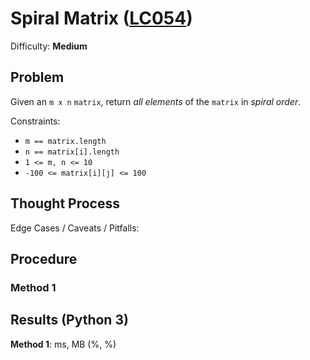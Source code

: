 # Spiral Matrix ([LC054](https://leetcode.com/problems/spiral-matrix/))
Difficulty: **Medium**

## Problem

Given an `m x n` `matrix`, return *all elements* of the `matrix` in *spiral order*.

Constraints:
- `m == matrix.length`
- `n == matrix[i].length`
- `1 <= m, n <= 10`
- `-100 <= matrix[i][j] <= 100`

## Thought Process

Edge Cases / Caveats / Pitfalls:

## Procedure

### Method 1

## Results (Python 3)

**Method 1**:   ms,  MB (%, %)
